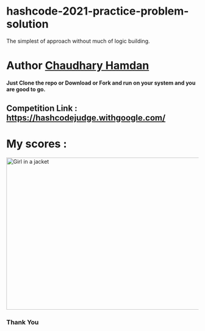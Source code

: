 # hashcode-2021-practice-problem-solution
The simplest of approach without much of logic building.
# Author <a href="https://chaudharyhamdan.me/">Chaudhary Hamdan </a>
#### Just Clone the repo or Download or Fork and run on your system and you are good to go.
## Competition Link : <a href="https://hashcodejudge.withgoogle.com/"> https://hashcodejudge.withgoogle.com/ </a>

# My scores : 
<img src="https://github.com/hamdan-codes/hashcode-2021-practice-problem-solution/blob/main/Scores.PNG?raw=true" alt="Girl in a jacket" width="800" height="400">

### Thank You
